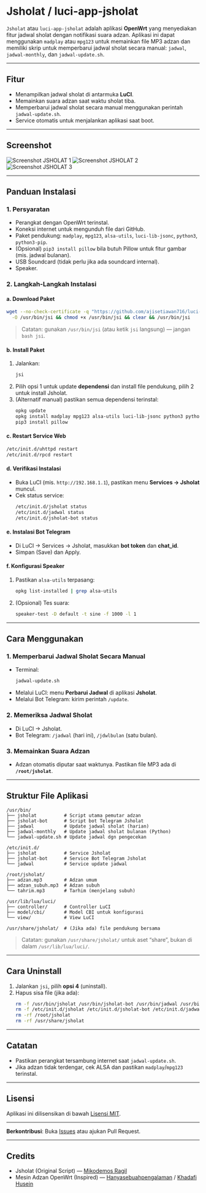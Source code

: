 # **Jsholat / luci-app-jsholat**

`Jsholat` atau `luci-app-jsholat` adalah aplikasi **OpenWrt** yang menyediakan fitur jadwal sholat dengan notifikasi suara adzan. Aplikasi ini dapat menggunakan `madplay` atau `mpg123` untuk memainkan file MP3 adzan dan memiliki skrip untuk memperbarui jadwal sholat secara manual: `jadwal`, `jadwal-monthly`, dan `jadwal-update.sh`.

---

## **Fitur**

- Menampilkan jadwal sholat di antarmuka **LuCI**.
- Memainkan suara adzan saat waktu sholat tiba.
- Memperbarui jadwal sholat secara manual menggunakan perintah `jadwal-update.sh`.
- Service otomatis untuk menjalankan aplikasi saat boot.

---

## **Screenshot**

![Screenshot JSHOLAT 1](https://github.com/user-attachments/assets/945a2dbb-a271-4568-81f3-60d16c7c8716)
![Screenshot JSHOLAT 2](https://github.com/user-attachments/assets/3140d347-e3cb-4976-9e57-f67bfcd63e43)
![Screenshot JSHOLAT 3](https://github.com/user-attachments/assets/4188fb22-5733-4a4e-b0b1-2ebcacc5b373)

---

## **Panduan Instalasi**

### **1. Persyaratan**

- Perangkat dengan OpenWrt terinstal.
- Koneksi internet untuk mengunduh file dari GitHub.
- Paket pendukung: `madplay`, `mpg123`, `alsa-utils`, `luci-lib-jsonc`, `python3`, `python3-pip`.
- (Opsional) `pip3 install pillow` bila butuh Pillow untuk fitur gambar (mis. jadwal bulanan).
- USB Soundcard (tidak perlu jika ada soundcard internal).
- Speaker.

### **2. Langkah-Langkah Instalasi**

#### **a. Download Paket**

```bash
wget --no-check-certificate -q "https://github.com/ajisetiawan716/luci-app-jsholat/raw/refs/heads/main/jsi" \
  -O /usr/bin/jsi && chmod +x /usr/bin/jsi && clear && /usr/bin/jsi
```

> Catatan: gunakan `/usr/bin/jsi` (atau ketik `jsi` langsung) — jangan `bash jsi`.

#### **b. Install Paket**

1. Jalankan:
   ```bash
   jsi
   ```
2. Pilih opsi 1 untuk update **dependensi** dan install file pendukung, pilih 2 untuk install Jsholat.
3. (Alternatif manual) pastikan semua dependensi terinstal:
   ```bash
   opkg update
   opkg install madplay mpg123 alsa-utils luci-lib-jsonc python3 python3-pip
   pip3 install pillow
   ```

#### **c. Restart Service Web**

```bash
/etc/init.d/uhttpd restart
/etc/init.d/rpcd restart
```

#### **d. Verifikasi Instalasi**

- Buka LuCI (mis. `http://192.168.1.1`), pastikan menu **Services → Jsholat** muncul.
- Cek status service:
  ```bash
  /etc/init.d/jsholat status
  /etc/init.d/jadwal status
  /etc/init.d/jsholat-bot status
  ```

#### **e. Instalasi Bot Telegram**

- Di LuCI → Services → Jsholat, masukkan **bot token** dan **chat_id**.
- Simpan (Save) dan Apply.

#### **f. Konfigurasi Speaker**

1. Pastikan `alsa-utils` terpasang:
   ```bash
   opkg list-installed | grep alsa-utils
   ```
2. (Opsional) Tes suara:
   ```bash
   speaker-test -D default -t sine -f 1000 -l 1
   ```

---

## **Cara Menggunakan**

### **1. Memperbarui Jadwal Sholat Secara Manual**

- Terminal:
  ```bash
  jadwal-update.sh
  ```
- Melalui LuCI: menu **Perbarui Jadwal** di aplikasi **Jsholat**.
- Melalui Bot Telegram: kirim perintah `/update`.

### **2. Memeriksa Jadwal Sholat**

- Di LuCI → Jsholat.
- Bot Telegram: `/jadwal` (hari ini), `/jdwlbulan` (satu bulan).

### **3. Memainkan Suara Adzan**

- Adzan otomatis diputar saat waktunya. Pastikan file MP3 ada di **`/root/jsholat`**.

---

## **Struktur File Aplikasi**

```
/usr/bin/
├── jsholat          # Script utama pemutar adzan
├── jsholat-bot      # Script bot Telegram Jsholat
├── jadwal           # Update jadwal sholat (harian)
├── jadwal-monthly   # Update jadwal sholat bulanan (Python)
└── jadwal-update.sh # Update jadwal dgn pengecekan

/etc/init.d/
├── jsholat          # Service Jsholat
├── jsholat-bot      # Service Bot Telegram Jsholat
└── jadwal           # Service update jadwal

/root/jsholat/
├── adzan.mp3        # Adzan umum
├── adzan_subuh.mp3  # Adzan subuh
└── tahrim.mp3       # Tarhim (menjelang subuh)

/usr/lib/lua/luci/
├── controller/      # Controller LuCI
├── model/cbi/       # Model CBI untuk konfigurasi
└── view/            # View LuCI

/usr/share/jsholat/  # (Jika ada) file pendukung bersama
```

> Catatan: gunakan `/usr/share/jsholat/` untuk aset “share”, bukan di dalam `/usr/lib/lua/luci/`.

---

## **Cara Uninstall**

1. Jalankan `jsi`, pilih **opsi 4** (uninstall).
2. Hapus sisa file (jika ada):
   ```bash
   rm -f /usr/bin/jsholat /usr/bin/jsholat-bot /usr/bin/jadwal /usr/bin/jadwal-monthly /usr/bin/jadwal-update.sh
   rm -f /etc/init.d/jsholat /etc/init.d/jsholat-bot /etc/init.d/jadwal
   rm -rf /root/jsholat
   rm -rf /usr/share/jsholat
   ```

---

## **Catatan**

- Pastikan perangkat tersambung internet saat `jadwal-update.sh`.
- Jika adzan tidak terdengar, cek ALSA dan pastikan `madplay`/`mpg123` terinstal.

---

## **Lisensi**

Aplikasi ini dilisensikan di bawah [Lisensi MIT](LICENSE).

---

**Berkontribusi**: Buka [Issues](https://github.com/ajisetiawan716/Jsholat/issues) atau ajukan Pull Request.

---

## **Credits**

- Jsholat (Original Script) — [Mikodemos Ragil](https://fb.com/mikodemos.ragil)
- Mesin Adzan OpenWrt (Inspired) — [Hanyasebuahpengalaman](https://hanyasebuahpengalaman.wordpress.com/2019/05/04/mesin-adzan-imsak-quran-30-juz-setiap-malam-auto-play-openwrt/) / [Khadafi Husein](https://www.facebook.com/groups/openwrt/permalink/2743751135665893/?app=fbl)
